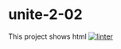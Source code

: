 # unite-2-02
This project shows html 
[![linter](https://github.com/<unite2-02>/<REPOSITORY>/workflows/linter/badge.svg)](https://github.com/marketplace/actions/super-linter) 

